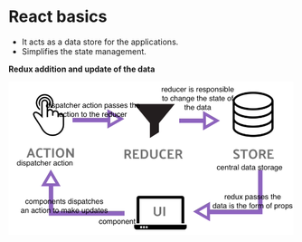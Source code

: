 # React basics

* It acts as a data store for the applications.
* Simplifies the state management.

**Redux addition and update of the data**

![Redux](./images/redux.png)
